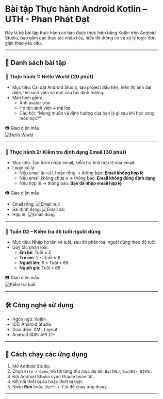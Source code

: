 # Bài tập Thực hành Android Kotlin – UTH - Phan Phát Đạt

Đây là bộ bài tập thực hành cơ bản được thực hiện bằng Kotlin trên Android Studio, bao gồm các thao tác nhập liệu, hiển thị thông tin và xử lý logic đơn giản theo yêu cầu.

---

## 📌 Danh sách bài tập

### 🔹 Thực hành 1: Hello World (20 phút)

- Mục tiêu: Cài đặt Android Studio, tạo project đầu tiên, hiển thị ảnh đại diện, tên sinh viên và một câu hỏi định hướng.
- Màn hình gồm:
  - Ảnh avatar tròn
  - Họ tên sinh viên + mã lớp
  - Câu hỏi: “Mong muốn và định hướng của bạn là gì sau khi học xong môn học?”

📷 Giao diện mẫu:  
![Hello World](BaiTH1/images/hello_ui_demo.jpg)

---

### 🔹 Thực hành 2: Kiểm tra định dạng Email (30 phút)

- Mục tiêu: Tạo form nhập email, kiểm tra tính hợp lệ của email.
- Logic xử lý:
  - Nếu email là `null` hoặc rỗng → thông báo: **Email không hợp lệ**
  - Nếu email không chứa `@` → thông báo: **Email không đúng định dạng**
  - Nếu hợp lệ → thông báo: **Bạn đã nhập email hợp lệ**

📷 Giao diện mẫu:
- Email rỗng: ![Email null](BaiTH2/images/email_1_ui_demo.jpg)  
- Sai định dạng: ![Email sai](BaiTH2/images/email_2_ui_demo.jpg)  
- Hợp lệ: ![Email đúng](BaiTH2/images/email_3_ui_demo.jpg)

---

### 🔹 Tuần 02 – Kiểm tra độ tuổi người dùng

- Mục tiêu: Nhập họ tên và tuổi, sau đó phân loại người dùng theo độ tuổi.
- Quy tắc phân loại:
  - **Em bé**: Tuổi ≤ 2
  - **Trẻ em**: 2 < Tuổi ≤ 6
  - **Người lớn**: 6 < Tuổi ≤ 65
  - **Người già**: Tuổi > 65

📷 Giao diện mẫu:  
![Kiểm tra tuổi](BTVN/images/age_ui_demo.jpg)

---

## 🛠 Công nghệ sử dụng

- Ngôn ngữ: Kotlin  
- IDE: Android Studio  
- Giao diện: XML Layout  
- Android SDK: API 21+

---

## 🚀 Cách chạy các ứng dụng

1. Mở Android Studio.
2. Chọn `File > Open`, trỏ tới từng thư mục dự án: `BaiTH1/`, `BaiTH2/`, `BTVN/`.
3. Đợi Android Studio sync Gradle hoàn tất.
4. Kết nối thiết bị ảo hoặc thiết bị thật.
5. Nhấn **Run** hoặc `Shift + F10` để chạy ứng dụng.

---

